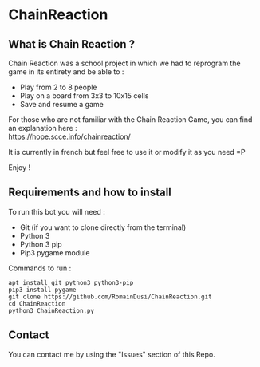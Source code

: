 # ChainReaction

## What is Chain Reaction ?

Chain Reaction was a school project in which we had to reprogram the game in its entirety and be able to :
- Play from 2 to 8 people
- Play on a board from 3x3 to 10x15 cells
- Save and resume a game

For those who are not familiar with the Chain Reaction Game, you can find an explanation here :  
https://hope.scce.info/chainreaction/

It is currently in french but feel free to use it or modify it as you need =P

Enjoy !

## Requirements and how to install

To run this bot you will need :
- Git (if you want to clone directly from the terminal)
- Python 3
- Python 3 pip
- Pip3 pygame module

Commands to run :
```
apt install git python3 python3-pip
pip3 install pygame
git clone https://github.com/RomainDusi/ChainReaction.git
cd ChainReaction
python3 ChainReaction.py
```

## Contact

You can contact me by using the "Issues" section of this Repo.
